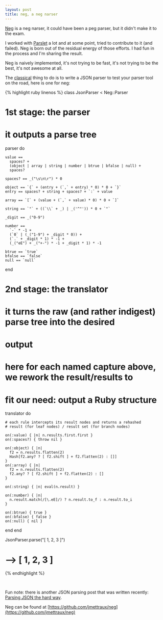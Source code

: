 ```yaml
---
layout: post
title: neg, a neg narser
---
```


[Neg](https://github.com/jmettraux/neg) is a neg narser, it could have been a peg parser, but it didn't make it to the exam.

I worked with [Parslet](http://kschiess.github.com/parslet/) a lot and at some point, tried to contribute to it (and failed). Neg is born out of the residual energy of those efforts. I had fun in the process and I'm sharing the result.

Neg is naively implemented, it's not trying to be fast, it's not trying to be the best, it's not awesome at all.

The [classical](]http://jmettraux.github.com/2011-05-11-parslet-and-json.html) thing to do is to write a JSON parser to test your parser tool on the road, here is one for neg:

{% highlight ruby linenos %}
class JsonParser < Neg::Parser

  # 1st stage: the parser
  #
  # it outputs a parse tree

  parser do

    value ==
      spaces? +
      (object | array | string | number | btrue | bfalse | null) +
      spaces?

    spaces? == _("\s\n\r") * 0

    object == `{` + (entry + (`,` + entry) * 0) * 0 + `}`
    entry == spaces? + string + spaces? + `:` + value

    array == `[` + (value + (`,` + value) * 0) * 0 + `]`

    string == `"` + ((`\\` + _) | _('^"')) * 0 + `"`

    _digit == _("0-9")

    number ==
      `-` * -1 +
      (`0` | (_("1-9") + _digit * 0)) +
      (`.` + _digit * 1) * -1 +
      (_("eE") + _("+-") * -1 + _digit * 1) * -1

    btrue == `true`
    bfalse == `false`
    null == `null`
  end

  # 2nd stage: the translator
  #
  # it turns the raw (and rather indigest) parse tree into the desired
  # output
  #
  # here for each named capture above, we rework the result/results to
  # fit our need: output a Ruby structure

  translator do

    # each rule intercepts its result nodes and returns a rehashed
    # result (for leaf nodes) / result set (for branch nodes)

    on(:value) { |n| n.results.first.first }
    on(:spaces?) { throw nil }

    on(:object) { |n|
      f2 = n.results.flatten(2)
      Hash[f2.any? ? [ f2.shift ] + f2.flatten(2) : []]
    }
    on(:array) { |n|
      f2 = n.results.flatten(2)
      f2.any? ? [ f2.shift ] + f2.flatten(2) : []
    }

    on(:string) { |n| eval(n.result) }

    on(:number) { |n|
      n.result.match(/[\.eE]/) ? n.result.to_f : n.result.to_i
    }

    on(:btrue) { true }
    on(:bfalse) { false }
    on(:null) { nil }
  end
end

JsonParser.parse("[ 1, 2, 3 ]")
  # --> [ 1, 2, 3 ]
{% endhighlight %}

&nbsp;

Fun note: there is another JSON parsing post that was written recently: [Parsing JSON the hard way](https://practicingruby.com/articles/shared/zzdrpyxcqtan).

Neg can be found at [https://github.com/jmettraux/neg](https://github.com/jmettraux/neg)

